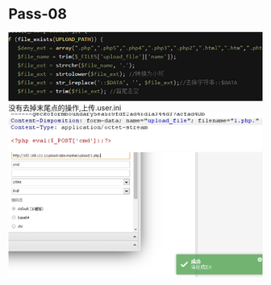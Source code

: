 # Pass-08
![](vx_images/11367427093046.png)
没有去掉末尾点的操作,上传.user.ini
![](vx_images/1745409734655.png)
![](vx_images/122574646786304.png)